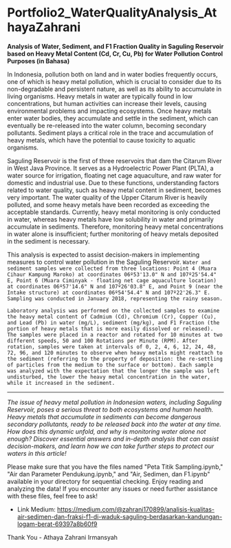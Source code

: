 # Portfolio2_WaterQualityAnalysis_AthayaZahrani
**Analysis of Water, Sediment, and F1 Fraction Quality in Saguling Reservoir based on Heavy Metal Content (Cd, Cr, Cu, Pb) for Water Pollution Control Purposes (in Bahasa)**

In Indonesia, pollution both on land and in water bodies frequently occurs, one of which is heavy metal pollution, which is crucial to consider due to its non-degradable and persistent nature, as well as its ability to accumulate in living organisms. Heavy metals in water are typically found in low concentrations, but human activities can increase their levels, causing environmental problems and impacting ecosystems. Once heavy metals enter water bodies, they accumulate and settle in the sediment, which can eventually be re-released into the water column, becoming secondary pollutants. Sediment plays a critical role in the trace and accumulation of heavy metals, which have the potential to cause toxicity to aquatic organisms.

Saguling Reservoir is the first of three reservoirs that dam the Citarum River in West Java Province. It serves as a Hydroelectric Power Plant (PLTA), a water source for irrigation, floating net cage aquaculture, and raw water for domestic and industrial use. Due to these functions, understanding factors related to water quality, such as heavy metal content in sediment, becomes very important. The water quality of the Upper Citarum River is heavily polluted, and some heavy metals have been recorded as exceeding the acceptable standards. Currently, heavy metal monitoring is only conducted in water, whereas heavy metals have low solubility in water and primarily accumulate in sediments. Therefore, monitoring heavy metal concentrations in water alone is insufficient; further monitoring of heavy metals deposited in the sediment is necessary.

This analysis is expected to assist decision-makers in implementing measures to control water pollution in the Saguling Reservoir. `Water and sediment samples were collected from three locations: Point 4 (Muara Cihaur Kampung Maroko) at coordinates 06º53'13.0" N and 107º25'54.4" E, Point 6 (Muara Ciminyak - floating net cage aquaculture location) at coordinates 06º57'14.6" N and 107º26'03.8" E, and Point 9 (near the Intake structure) at coordinates 06º54'54.4" N and 107º22'26.3" E. Sampling was conducted in January 2018, representing the rainy season.`

`Laboratory analysis was performed on the collected samples to examine the heavy metal content of Cadmium (Cd), Chromium (Cr), Copper (Cu), and Lead (Pb) in water (mg/L), sediment (mg/kg), and F1 Fraction (the portion of heavy metals that is more easily dissolved or released). The samples were placed in a reactor and rotated for 10 minutes at two different speeds, 50 and 100 Rotations per Minute (RPM). After rotation, samples were taken at intervals of 0, 2, 4, 6, 12, 24, 48, 72, 96, and 120 minutes to observe when heavy metals might reattach to the sediment (referring to the property of deposition: the re-settling of particles from the medium to the surface or bottom). Each sample was analyzed with the expectation that the longer the sample was left undisturbed, the lower the heavy metal concentration in the water, while it increased in the sediment.`

---

_The issue of heavy metal pollution in Indonesian waters, including Saguling Reservoir, poses a serious threat to both ecosystems and human health. Heavy metals that accumulate in sediments can become dangerous secondary pollutants, ready to be released back into the water at any time. How does this dynamic unfold, and why is monitoring water alone not enough? Discover essential answers and in-depth analysis that can assist decision-makers, and learn how we can take further steps to protect our waters in this article!_

Please make sure that you have the files named "Peta Titik Sampling.ipynb," "Air dan Parameter Pendukung.ipynb," and "Air, Sedimen, dan F1.ipynb" available in your directory for sequential checking. Enjoy reading and analyzing the data! If you encounter any issues or need further assistance with these files, feel free to ask!

- Link Medium: https://medium.com/@zahrani170899/analisis-kualitas-air-sedimen-dan-fraksi-f1-di-waduk-saguling-berdasarkan-kandungan-logam-berat-69397a8b60f9

Thank You - Athaya Zahrani Irmansyah
